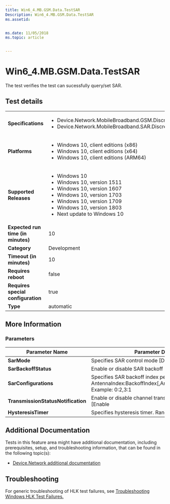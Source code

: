 ```yaml
---
title: Win6_4.MB.GSM.Data.TestSAR
Description: Win6_4.MB.GSM.Data.TestSAR
ms.assetid: 


ms.date: 11/05/2018
ms.topic: article


---
```


# Win6_4.MB.GSM.Data.TestSAR

The test verifies the test can sucessfully query/set SAR.

## Test details

|||
|---|---|
| **Specifications**  | <ul><li>Device.Network.MobileBroadband.GSM.Discretional</li><li>Device.Network.MobileBroadband.SAR.Discretional</li></ul> |  
| **Platforms**   | <ul><li>Windows 10, client editions (x86)</li><li>Windows 10, client editions (x64)</li><li>Windows 10, client editions (ARM64)</li></ul> |
| **Supported Releases** | <ul><li>Windows 10</li><li>Windows 10, version 1511</li><li>Windows 10, version 1607</li><li>Windows 10, version 1703</li><li>Windows 10, version 1709</li><li>Windows 10, version 1803</li><li>Next update to Windows 10</li></ul> |
|**Expected run time (in minutes)**| 10 |
|**Category**| Development |
|**Timeout (in minutes)**| 10 |
|**Requires reboot**| false |
|**Requires special configuration**| true |
|**Type**| automatic |

## More Information
### Parameters

|           Parameter Name           |                                                    Parameter Description                                                    |
|------------------------------------|-----------------------------------------------------------------------------------------------------------------------------|
|            **SarMode**             |                                             Specifies SAR control mode [Device                                              |
|        **SarBackoffStatus**        |                                            Enable or disable SAR backoff [Enable                                            |
|       **SarConfigurations**        | Specifies SAR backoff index per antenna. Format: AntennaIndex:BackoffIndex[,AntennaIndex:BackoffIndex,...] Example: 0:2,3:1 |
| **TransmissionStatusNotification** |                             Enable or disable channel transmission status notification [Enable                              |
|        **HysteresisTimer**         |                                          Specifies hysteresis timer. Range: 1 - 5                                           |

## Additional Documentation
Tests in this feature area might have additional documentation, including prerequisites, setup, and troubleshooting information, that can be found in the following topic(s): <ul><li>[Device.Network additional documentation](https:///docs.microsoft.com/en-us/windows-hardware/test/hlk/testref/device-network-additional-documentation.md)</li></ul>

## Troubleshooting
For generic troubleshooting of HLK test failures, see [Troubleshooting Windows HLK Test Failures.](https://docs.microsoft.com/en-us/windows-hardware/HLK/troubleshooting.html)